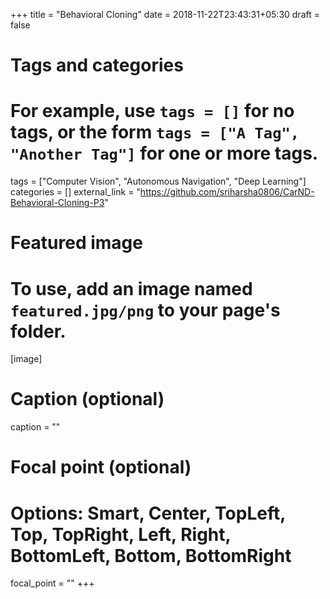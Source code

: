 +++
title = "Behavioral Cloning"
date = 2018-11-22T23:43:31+05:30
draft = false

# Tags and categories
# For example, use `tags = []` for no tags, or the form `tags = ["A Tag", "Another Tag"]` for one or more tags.
tags = ["Computer Vision", "Autonomous Navigation", "Deep Learning"]
categories = []
external_link = "https://github.com/sriharsha0806/CarND-Behavioral-Cloning-P3"
# Featured image
# To use, add an image named `featured.jpg/png` to your page's folder. 
[image]
  # Caption (optional)
  caption = ""

  # Focal point (optional)
  # Options: Smart, Center, TopLeft, Top, TopRight, Left, Right, BottomLeft, Bottom, BottomRight
  focal_point = ""
+++
